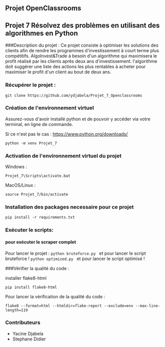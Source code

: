 ## Projet OpenClassrooms
## Projet 7 Résolvez des problèmes en utilisant des algorithmes en Python

###Description du projet :
Ce projet consiste à optimiser les solutions des clients afin de rendre les programmes d'investissement à court terme plus compétitifs.
AlgoInvest&Trade à besoin d'un algorithme qui maximisera le profit réalisé par les clients après deux ans d'investissement. 
l'algorithme doit suggérer une liste des actions les plus rentables à acheter pour maximiser le profit d'un client au bout de deux ans.

### Récupérer le projet :

```
git clone https://github.com/ydjabela/Projet_7_Openclassrooms
```

### Création de l'environnement virtuel

Assurez-vous d'avoir installé python et de pouvoir y accéder via votre terminal, en ligne de commande.

Si ce n'est pas le cas : https://www.python.org/downloads/

```
python -m venv Projet_7
```

### Activation de l'environnement virtuel du projet

Windows :

```
Projet_7\Scripts\activate.bat
```

MacOS/Linux :
```
source Projet_7/bin/activate
```

### Installation des packages necessaire pour ce projet
```
pip install -r requirements.txt
```

### Exécuter le scripts:

#### pour exécuter le scraper complet

Pour lancer le projet : 
``` python bruteforce.py  ``` et pour lancer le script bruteforce !
``` python optimized.py  ``` et pour lancer le script optimisé !

###Vérifier la qualité du code :

installer flake8-html

``` pip install flake8-html ```

Pour lancer la vérification de la qualité du code : 
```
flake8 --format=html --htmldir=flake-report --exclude=env --max-line-length=119
```
### Contributeurs
- Yacine Djabela 
- Stephane Didier

